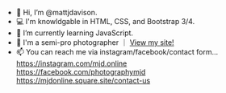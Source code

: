- 👋 Hi, I’m @mattjdavison.
- 💻 I'm knowldgable in HTML, CSS, and Bootstrap 3/4.
- 🌱 I’m currently learning JavaScript.
- 📸 I'm a semi-pro photographer &#65372; <a href="https://mjdonline.square.site" target="_blank">View my site!</a>
- 📫 You can reach me via instagram/facebook/contact form...<br>
  https://instagram.com/mjd.online<br>
  https://facebook.com/photographymjd<br>
  https://mjdonline.square.site/contact-us

<!---
mattjdavison/mattjdavison is a ✨ special ✨ repository because its `README.md` (this file) appears on your GitHub profile.
You can click the Preview link to take a look at your changes.
--->
